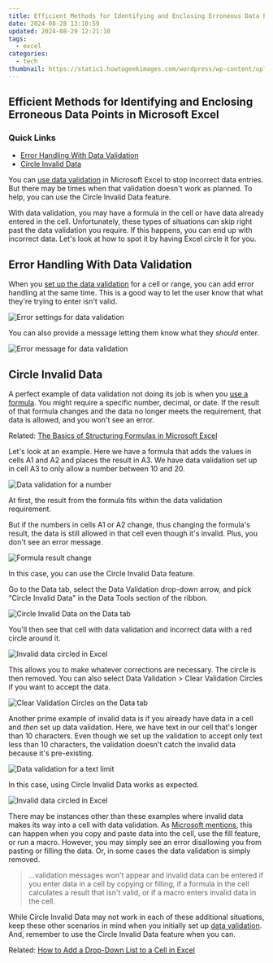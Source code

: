 ```yaml
---
title: Efficient Methods for Identifying and Enclosing Erroneous Data Points in Microsoft Excel
date: 2024-08-28 13:10:59
updated: 2024-08-29 12:21:10
tags:
  - excel
categories:
  - tech
thumbnail: https://static1.howtogeekimages.com/wordpress/wp-content/uploads/2021/09/microsoft_excel_hero_1200x675.jpg
---
```


## Efficient Methods for Identifying and Enclosing Erroneous Data Points in Microsoft Excel

### Quick Links

* [Error Handling With Data Validation](https://android-pokemon-go.techidaily.com/how-to-come-up-with-the-best-pokemon-team-on-lava-yuva-2-pro-drfone-by-drfone-virtual-android/)
* [Circle Invalid Data](https://fox-info.techidaily.com/unlocking-windows-hdr-capabilities-for-cutting-edge-video-workflows-for-2024/)

 You can [use data validation](https://instagram-video-files.techidaily.com/new-streamline-media-management-with-top-10plus-free-instagram-to-mp4-converters-for-2024/) in Microsoft Excel to stop incorrect data entries. But there may be times when that validation doesn't work as planned. To help, you can use the Circle Invalid Data feature.

 With data validation, you may have a formula in the cell or have data already entered in the cell. Unfortunately, these types of situations can skip right past the data validation you require. If this happens, you can end up with incorrect data. Let's look at how to spot it by having Excel circle it for you.

##  Error Handling With Data Validation

 When you [set up the data validation](https://extra-lessons.techidaily.com/mastering-iphone-saving-and-utilizing-gifs-effectively/) for a cell or range, you can add error handling at the same time. This is a good way to let the user know that what they're trying to enter isn't valid.

![Error settings for data validation](https://static1.howtogeekimages.com/wordpress/wp-content/uploads/2022/06/SetUpErrorMessage-ExcelCircleInvalidData.png) 

 You can also provide a message letting them know what they _should_ enter.

![Error message for data validation](https://static1.howtogeekimages.com/wordpress/wp-content/uploads/2022/06/ErrorMessage-ExcelCircleInvalidData.png) 

##  Circle Invalid Data

 A perfect example of data validation not doing its job is when you [use a formula](https://youtube-docs.techidaily.com/n-2024-automate-playlist-retrieval-from-youtube-directly/). You might require a specific number, decimal, or date. If the result of that formula changes and the data no longer meets the requirement, that data is allowed, and you won't see an error.

Related: [The Basics of Structuring Formulas in Microsoft Excel](https://youtube-docs.techidaily.com/n-2024-automate-playlist-retrieval-from-youtube-directly/) 

 Let's look at an example. Here we have a formula that adds the values in cells A1 and A2 and places the result in A3\. We have data validation set up in cell A3 to only allow a number between 10 and 20.

![Data validation for a number](https://static1.howtogeekimages.com/wordpress/wp-content/uploads/2022/06/DataValidationNumber-ExcelCircleInvalidData.png) 

 At first, the result from the formula fits within the data validation requirement.

 But if the numbers in cells A1 or A2 change, thus changing the formula's result, the data is still allowed in that cell even though it's invalid. Plus, you don't see an error message.

![Formula result change](https://static1.howtogeekimages.com/wordpress/wp-content/uploads/2022/06/FormulaResultChange-ExcelCircleInvalidData.png) 

 In this case, you can use the Circle Invalid Data feature.

 Go to the Data tab, select the Data Validation drop-down arrow, and pick "Circle Invalid Data" in the Data Tools section of the ribbon.

![Circle Invalid Data on the Data tab](https://static1.howtogeekimages.com/wordpress/wp-content/uploads/2022/06/AddCircles-ExcelCircleInvalidData.png) 

 You'll then see that cell with data validation and incorrect data with a red circle around it.

![Invalid data circled in Excel](https://static1.howtogeekimages.com/wordpress/wp-content/uploads/2022/06/DataCircled-ExcelCircleInvalidData.png) 

 This allows you to make whatever corrections are necessary. The circle is then removed. You can also select Data Validation > Clear Validation Circles if you want to accept the data.

![Clear Validation Circles on the Data tab](https://static1.howtogeekimages.com/wordpress/wp-content/uploads/2022/06/ClearCircles-ExcelCircleInvalidData.png) 

 Another prime example of invalid data is if you already have data in a cell and _then_ set up data validation. Here, we have text in our cell that's longer than 10 characters. Even though we set up the validation to accept only text less than 10 characters, the validation doesn't catch the invalid data because it's pre-existing.

![Data validation for a text limit](https://static1.howtogeekimages.com/wordpress/wp-content/uploads/2022/06/DataValidationTextLimit-ExcelCircleInvalidData.png) 

 In this case, using Circle Invalid Data works as expected.

![Invalid data circled in Excel](https://static1.howtogeekimages.com/wordpress/wp-content/uploads/2022/06/TextCircled-ExcelCircleInvalidData.png) 

 There may be instances other than these examples where invalid data makes its way into a cell with data validation. As [Microsoft mentions](https://support.microsoft.com/en-us/office/display-or-hide-circles-around-invalid-data-69144e43-fc71-48e0-8d4f-0b9f1ea96c03), this can happen when you copy and paste data into the cell, use the fill feature, or run a macro. However, you may simply see an error disallowing you from pasting or filling the data. Or, in some cases the data validation is simply removed.

> ...validation messages won't appear and invalid data can be entered if you enter data in a cell by copying or filling, if a formula in the cell calculates a result that isn't valid, or if a macro enters invalid data in the cell.

 While Circle Invalid Data may not work in each of these additional situations, keep these other scenarios in mind when you initially set up [data validation](https://hardware-updates.techidaily.com/download-and-install-the-newest-version-of-corsair-k55-drivers-today/). And, remember to use the Circle Invalid Data feature when you can.

Related: [How to Add a Drop-Down List to a Cell in Excel](https://hardware-updates.techidaily.com/download-and-install-the-newest-version-of-corsair-k55-drivers-today/)

<ins class="adsbygoogle"
     style="display:block"
     data-ad-format="autorelaxed"
     data-ad-client="ca-pub-7571918770474297"
     data-ad-slot="1223367746"></ins>



<ins class="adsbygoogle"
     style="display:block"
     data-ad-client="ca-pub-7571918770474297"
     data-ad-slot="8358498916"
     data-ad-format="auto"
     data-full-width-responsive="true"></ins>
